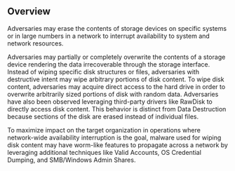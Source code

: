 ## Overview

Adversaries may erase the contents of storage devices on specific systems or in large numbers in a network to interrupt availability to system and network resources.

Adversaries may partially or completely overwrite the contents of a storage device rendering the data irrecoverable through the storage interface. Instead of wiping specific disk structures or files, adversaries with destructive intent may wipe arbitrary portions of disk content. To wipe disk content, adversaries may acquire direct access to the hard drive in order to overwrite arbitrarily sized portions of disk with random data. Adversaries have also been observed leveraging third-party drivers like RawDisk to directly access disk content. This behavior is distinct from Data Destruction because sections of the disk are erased instead of individual files.

To maximize impact on the target organization in operations where network-wide availability interruption is the goal, malware used for wiping disk content may have worm-like features to propagate across a network by leveraging additional techniques like Valid Accounts, OS Credential Dumping, and SMB/Windows Admin Shares.